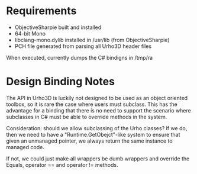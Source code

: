 ﻿Requirements
============

* ObjectiveSharpie built and installed
* 64-bit Mono
* libclang-mono.dylib installed in /usr/lib (from ObjectiveSharpie)
* PCH file generated from parsing all Urho3D header files

When executed, currently dumps the C# bindigns in /tmp/ra

Design Binding Notes
====================

The API in Urho3D is luckily not designed to be used as an object oriented toolbox,
so it is rare the case where users must subclass.   This has the advantage for a
binding that there is no need to support the scenario where subclasses in C# must
be able to override methods in the system.

Consideration: should we allow subclassing of the Urho classes?  If we do, then
we need to have a "Runtime.GetObejct"-like system to ensure that given an unmanaged
pointer, we always return the same instance to managed code.

If not, we could just make all wrappers be dumb wrappers and override the Equals,
operator == and operator != methods.


